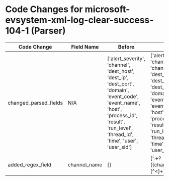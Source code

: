 # Code Changes for microsoft-evsystem-xml-log-clear-success-104-1 (Parser)

| Code Change | Field Name | Before | After |
|-------------|------------|--------|-------|
| changed_parsed_fields | N/A | ['alert_severity', 'channel', 'dest_host', 'dest_ip', 'dest_port', 'domain', 'event_code', 'event_name', 'host', 'process_id', 'result', 'run_level', 'thread_id', 'time', 'user', 'user_sid'] | ['alert_severity', 'channel', 'channel_name', 'dest_host', 'dest_ip', 'dest_port', 'domain', 'event_code', 'event_name', 'host', 'process_id', 'result', 'run_level', 'thread_id', 'time', 'user', 'user_sid'] |
| added_regex_field | channel_name | [] | ['<UserData>.+?<Channel>({channel_name}[^<]+)'] |